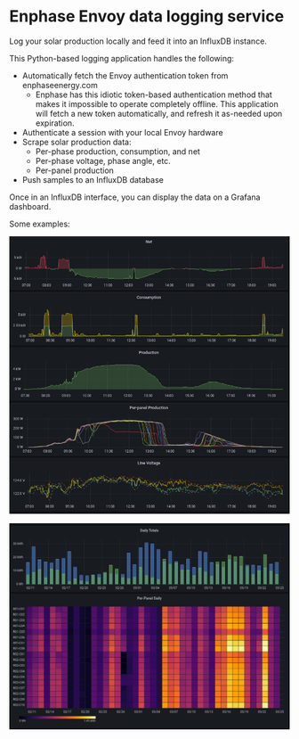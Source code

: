 Enphase Envoy data logging service
==================================

Log your solar production locally and feed it into an InfluxDB instance.

This Python-based logging application handles the following:
* Automatically fetch the Envoy authentication token from enphaseenergy.com
    * Enphase has this idiotic token-based authentication method that makes it
      impossible to operate completely offline. This application will fetch a
      new token automatically, and refresh it as-needed upon expiration.
* Authenticate a session with your local Envoy hardware
* Scrape solar production data:
    * Per-phase production, consumption, and net
    * Per-phase voltage, phase angle, etc.
    * Per-panel production
* Push samples to an InfluxDB database


Once in an InfluxDB interface, you can display the data on a Grafana dashboard.

Some examples:

![daily](docs/dashboard-live.png)

![daily](docs/dashboard-daily-totals.png)
